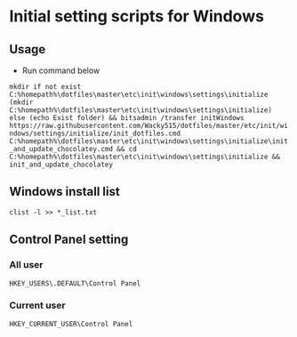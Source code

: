 # Initial setting scripts for Windows

## Usage

- Run command below

`mkdir if not exist C:%homepath%\dotfiles\master\etc\init\windows\settings\initialize (mkdir C:%homepath%\dotfiles\master\etc\init\windows\settings\initialize) else (echo Exist folder) && bitsadmin /transfer initWindows https://raw.githubusercontent.com/Wacky515/dotfiles/master/etc/init/windows/settings/initialize/init_dotfiles.cmd C:%homepath%\dotfiles\master\etc\init\windows\settings\initialize\init_and_update_chocolatey.cmd && cd C:%homepath%\dotfiles\master\etc\init\windows\settings\initialize && init_and_update_chocolatey`

## Windows install list

`clist -l >> *_list.txt`

## Control Panel setting

### All user

`HKEY_USERS\.DEFAULT\Control Panel`

### Current user

`HKEY_CURRENT_USER\Control Panel`
